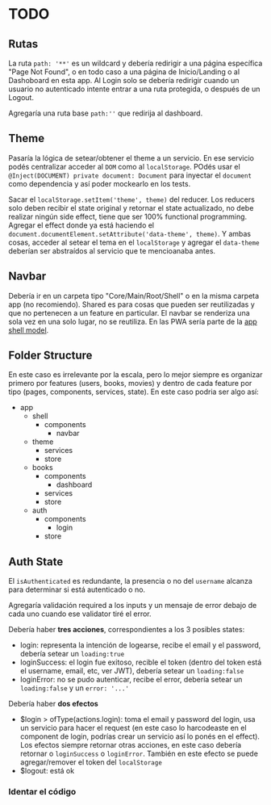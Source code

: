 # TODO

 ## Rutas

La ruta `path: '**'` es un wildcard y debería redirigir a una página específica "Page Not Found", o en todo caso a una página de Inicio/Landing o al Dashoboard en esta app. Al Login solo se debería redirigir cuando un usuario no autenticado intente entrar a una ruta protegida, o después de un Logout.

Agregaría una ruta base `path:''` que redirija al dashboard.


## Theme

Pasaría la lógica de setear/obtener el theme a un servicio. En ese servicio podés centralizar acceder al `DOM` como al `localStorage`. POdés usar el `@Inject(DOCUMENT) private document: Document` para inyectar el `document` como dependencia y así poder mockearlo en los tests.

Sacar el `localStorage.setItem('theme', theme)` del reducer. Los reducers solo deben recibir el state original y retornar el state actualizado, no debe realizar ningún side effect, tiene que ser 100% functional programming. Agregar el effect donde ya está haciendo el `document.documentElement.setAttribute('data-theme', theme)`. Y ambas cosas, acceder al setear el tema en el `localStorage` y agregar el `data-theme` deberían ser abstraídos al servicio que te mencioanaba antes.


## Navbar

Debería ir en un carpeta tipo "Core/Main/Root/Shell" o en la misma carpeta app (no recomiendo). Shared es para cosas que pueden ser reutilizadas y que no pertenecen a un feature en particular. El navbar se renderiza una sola vez en una solo lugar, no se reutiliza. En las PWA sería parte de la [app shell model](https://developer.chrome.com/docs/workbox/app-shell-model).


## Folder Structure

En este caso es irrelevante por la escala, pero lo mejor siempre es organizar primero por features (users, books, movies) y dentro de cada feature por tipo (pages, components, services, state). En este caso podria ser algo así:

- app
  - shell
    - components
      - navbar
  - theme
    - services
    - store
  - books
    - components
      - dashboard
    - services
    - store
  - auth
    - components
      - login
    - store


## Auth State

El `isAuthenticated` es redundante, la presencia o no del `username` alcanza para determinar si está autenticado o no.

Agregaría validación required a los inputs y un mensaje de error debajo de cada uno cuando ese validator tiré el error.

Debería haber **tres acciones**, correspondientes a los 3 posibles states:

- login: representa la intención de logearse, recibe el email y el password, debería setear un `loading:true`
- loginSuccess: el login fue exitoso, recible el token (dentro del token está el username, email, etc, ver JWT), debería setear un `loading:false`
- loginError: no se pudo autenticar, recibe el error, debería setear un `loading:false` y un `error: '...'`

Debería haber **dos efectos**

- $login > ofType(actions.login): toma el email y password del login, usa un servicio para hacer el request (en este caso lo harcodeaste en el component de login, podrías crear un servicio así lo ponés en el effect). Los efectos siempre retornar otras acciones, en este caso debería retornar o `loginSuccess` o `loginError`. También en este efecto se puede agregar/remover el token del `localStorage`
- $logout: está ok


### Identar el código